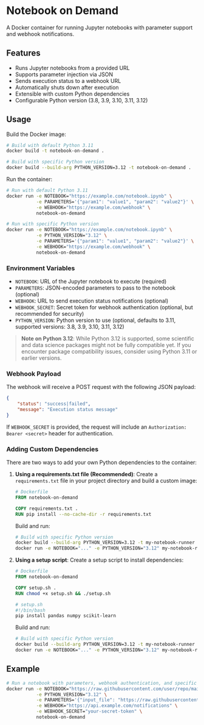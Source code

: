 # Notebook on Demand

A Docker container for running Jupyter notebooks with parameter support and webhook notifications.

## Features

- Runs Jupyter notebooks from a provided URL
- Supports parameter injection via JSON
- Sends execution status to a webhook URL
- Automatically shuts down after execution
- Extensible with custom Python dependencies
- Configurable Python version (3.8, 3.9, 3.10, 3.11, 3.12)

## Usage

Build the Docker image:

```bash
# Build with default Python 3.11
docker build -t notebook-on-demand .

# Build with specific Python version
docker build --build-arg PYTHON_VERSION=3.12 -t notebook-on-demand .
```

Run the container:

```bash
# Run with default Python 3.11
docker run -e NOTEBOOK="https://example.com/notebook.ipynb" \
           -e PARAMETERS='{"param1": "value1", "param2": "value2"}' \
           -e WEBHOOK="https://example.com/webhook" \
           notebook-on-demand

# Run with specific Python version
docker run -e NOTEBOOK="https://example.com/notebook.ipynb" \
           -e PYTHON_VERSION="3.12" \
           -e PARAMETERS='{"param1": "value1", "param2": "value2"}' \
           -e WEBHOOK="https://example.com/webhook" \
           notebook-on-demand
```

### Environment Variables

- `NOTEBOOK`: URL of the Jupyter notebook to execute (required)
- `PARAMETERS`: JSON-encoded parameters to pass to the notebook (optional)
- `WEBHOOK`: URL to send execution status notifications (optional)
- `WEBHOOK_SECRET`: Secret token for webhook authentication (optional, but recommended for security)
- `PYTHON_VERSION`: Python version to use (optional, defaults to 3.11, supported versions: 3.8, 3.9, 3.10, 3.11, 3.12)

> **Note on Python 3.12**: While Python 3.12 is supported, some scientific and data science packages might not be fully compatible yet. If you encounter package compatibility issues, consider using Python 3.11 or earlier versions.

### Webhook Payload

The webhook will receive a POST request with the following JSON payload:

```json
{
    "status": "success|failed",
    "message": "Execution status message"
}
```

If `WEBHOOK_SECRET` is provided, the request will include an `Authorization: Bearer <secret>` header for authentication.

### Adding Custom Dependencies

There are two ways to add your own Python dependencies to the container:

1. **Using a requirements.txt file (Recommended)**:
   Create a `requirements.txt` file in your project directory and build a custom image:

   ```dockerfile
   # Dockerfile
   FROM notebook-on-demand
   
   COPY requirements.txt .
   RUN pip install --no-cache-dir -r requirements.txt
   ```

   Build and run:
   ```bash
   # Build with specific Python version
   docker build --build-arg PYTHON_VERSION=3.12 -t my-notebook-runner .
   docker run -e NOTEBOOK="..." -e PYTHON_VERSION="3.12" my-notebook-runner
   ```

2. **Using a setup script**:
   Create a setup script to install dependencies:

   ```dockerfile
   # Dockerfile
   FROM notebook-on-demand
   
   COPY setup.sh .
   RUN chmod +x setup.sh && ./setup.sh
   ```

   ```bash
   # setup.sh
   #!/bin/bash
   pip install pandas numpy scikit-learn
   ```

   Build and run:
   ```bash
   # Build with specific Python version
   docker build --build-arg PYTHON_VERSION=3.12 -t my-notebook-runner .
   docker run -e NOTEBOOK="..." -e PYTHON_VERSION="3.12" my-notebook-runner
   ```

## Example

```bash
# Run a notebook with parameters, webhook authentication, and specific Python version
docker run -e NOTEBOOK="https://raw.githubusercontent.com/user/repo/main/analysis.ipynb" \
           -e PYTHON_VERSION="3.12" \
           -e PARAMETERS='{"input_file": "https://raw.githubusercontent.com/user/repo/main/data.csv", "threshold": 0.5}' \
           -e WEBHOOK="https://api.example.com/notifications" \
           -e WEBHOOK_SECRET="your-secret-token" \
           notebook-on-demand
```
